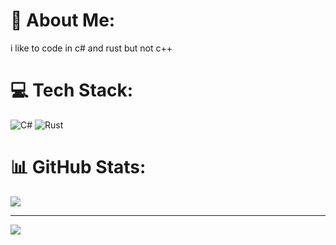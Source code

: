 # 💫 About Me:
i like to code in c# and rust but not c++

# 💻 Tech Stack:
![C#](https://img.shields.io/badge/c%23-%23239120.svg?style=for-the-badge&logo=c-sharp&logoColor=white) ![Rust](https://img.shields.io/badge/rust-%23000000.svg?style=for-the-badge&logo=rust&logoColor=white)
# 📊 GitHub Stats:
![](https://github-readme-stats.vercel.app/api/top-langs/?username=TallyIsCool&theme=dark&hide_border=true&include_all_commits=true&count_private=false&layout=compact)

---
[![](https://visitcount.itsvg.in/api?id=TallyIsCool&icon=0&color=0)](https://visitcount.itsvg.in)

<!-- Proudly created with GPRM ( https://gprm.itsvg.in ) -->
